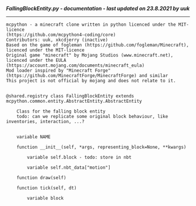 ***FallingBlockEntity.py - documentation - last updated on 23.8.2021 by uuk***
___

    mcpython - a minecraft clone written in python licenced under the MIT-licence 
    (https://github.com/mcpython4-coding/core)
    Contributors: uuk, xkcdjerry (inactive)
    Based on the game of fogleman (https://github.com/fogleman/Minecraft), licenced under the MIT-licence
    Original game "minecraft" by Mojang Studios (www.minecraft.net), licenced under the EULA
    (https://account.mojang.com/documents/minecraft_eula)
    Mod loader inspired by "Minecraft Forge" (https://github.com/MinecraftForge/MinecraftForge) and similar
    This project is not official by mojang and does not relate to it.


    @shared.registry class FallingBlockEntity extends mcpython.common.entity.AbstractEntity.AbstractEntity
        
        Class for the falling block entity
        todo: can we replicate some original block behaviour, like inventories, interaction, ...?


        variable NAME

        function __init__(self, *args, representing_block=None, **kwargs)

            variable self.block - todo: store in nbt

            variable self.nbt_data["motion"]

        function draw(self)

        function tick(self, dt)

            variable block